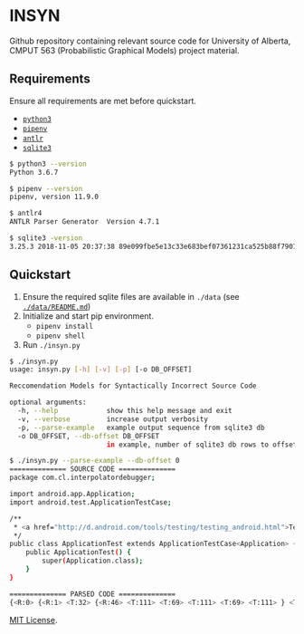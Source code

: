 # INSYN

Github repository containing relevant source code for University of Alberta, CMPUT 563 (Probabilistic Graphical Models) project material.

## Requirements

Ensure all requirements are met before quickstart.

- [`python3`](https://www.python.org/)
- [`pipenv`](https://github.com/pypa/pipenv)
- [`antlr`](https://www.antlr.org/)
- [`sqlite3`](https://www.sqlite.org/index.html)

```bash
$ python3 --version
Python 3.6.7

$ pipenv --version
pipenv, version 11.9.0

$ antlr4
ANTLR Parser Generator  Version 4.7.1

$ sqlite3 -version
3.25.3 2018-11-05 20:37:38 89e099fbe5e13c33e683bef07361231ca525b88f7907be7092058007b750alt1
```

## Quickstart

1. Ensure the required sqlite files are available in `./data` (see [`./data/README.md`](data/README.md))
2. Initialize and start pip environment.
    - `pipenv install`
    - `pipenv shell`
3. Run `./insyn.py`

```bash
$ ./insyn.py 
usage: insyn.py [-h] [-v] [-p] [-o DB_OFFSET]

Reccomendation Models for Syntactically Incorrect Source Code

optional arguments:
  -h, --help            show this help message and exit
  -v, --verbose         increase output verbosity
  -p, --parse-example   example output sequence from sqlite3 db
  -o DB_OFFSET, --db-offset DB_OFFSET
                        in example, number of sqlite3 db rows to offset
```

```bash
$ ./insyn.py --parse-example --db-offset 0
============== SOURCE CODE ==============
package com.cl.interpolatordebugger;

import android.app.Application;
import android.test.ApplicationTestCase;

/**
 * <a href="http://d.android.com/tools/testing/testing_android.html">Testing Fundamentals</a>
 */
public class ApplicationTest extends ApplicationTestCase<Application> {
    public ApplicationTest() {
        super(Application.class);
    }
}

============== PARSED CODE ==============
{<R:0> {<R:1> <T:32> {<R:46> <T:111> <T:69> <T:111> <T:69> <T:111> } <T:67> } {<R:2> <T:25> {<R:46> <T:111> <T:69> <T:111> <T:69> <T:111> } <T:67> } {<R:2> <T:25> {<R:46> <T:111> <T:69> <T:111> <T:69> <T:111> } <T:67> } {<R:3> {<R:5> <T:35> } {<R:7> <T:9> <T:111> <T:17> {<R:98> {<R:39> <T:111> {<R:100> <T:72> {<R:40> {<R:98> {<R:39> <T:111> } } } <T:71> } } } {<R:16> <T:63> {<R:18> {<R:4> {<R:5> <T:35> } } {<R:19> {<R:25> <T:111> {<R:42> <T:61> <T:62> } {<R:63> <T:63> {<R:64> {<R:67> {<R:82> {<R:81> <T:40> <T:61> {<R:80> {<R:82> {<R:86> {<R:22> {<R:98> {<R:39> <T:111> } } } <T:69> <T:9> } } } <T:62> } } <T:67> } } <T:64> } } } } <T:64> } } } <T:-1> }
```

[MIT License](LICENSE).
